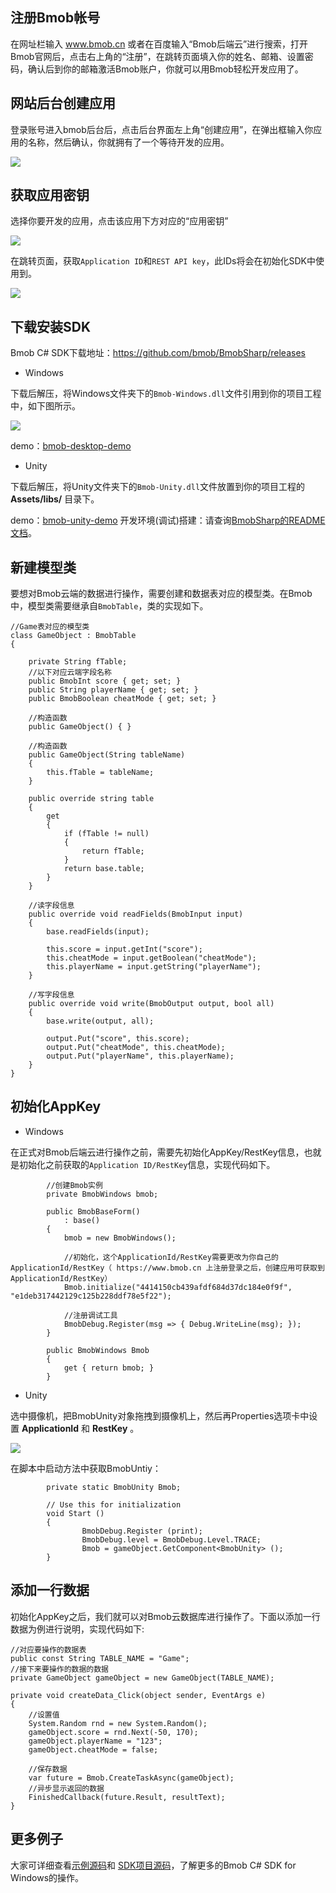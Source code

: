 ## 注册Bmob帐号

在网址栏输入 www.bmob.cn 或者在百度输入“Bmob后端云”进行搜索，打开Bmob官网后，点击右上角的“注册”，在跳转页面填入你的姓名、邮箱、设置密码，确认后到你的邮箱激活Bmob账户，你就可以用Bmob轻松开发应用了。

## 网站后台创建应用

登录账号进入bmob后台后，点击后台界面左上角“创建应用”，在弹出框输入你应用的名称，然后确认，你就拥有了一个等待开发的应用。

![](image/rumen_zhuce.png)

## 获取应用密钥

选择你要开发的应用，点击该应用下方对应的“应用密钥”

![](image/rumen_miyue_1.png)

在跳转页面，获取`Application ID`和`REST API key`，此IDs将会在初始化SDK中使用到。

![](image/rumen_miyue_2.png)

## 下载安装SDK

Bmob C# SDK下载地址：<https://github.com/bmob/BmobSharp/releases>

* Windows

下载后解压，将Windows文件夹下的`Bmob-Windows.dll`文件引用到你的项目工程中，如下图所示。

![](image/dll.png)

demo：[bmob-desktop-demo](https://github.com/bmob/bmob-demo-csharp/tree/master/examples/bmob-desktop-demo)

* Unity

下载后解压，将Unity文件夹下的`Bmob-Unity.dll`文件放置到你的项目工程的 **Assets/libs/** 目录下。

demo：[bmob-unity-demo](https://github.com/bmob/bmob-demo-csharp/tree/master/examples/bmob-unity-demo)
开发环境(调试)搭建：请查询[BmobSharp的README文档](https://github.com/bmob/BmobSharp#开发环境搭建)。

## 新建模型类

要想对Bmob云端的数据进行操作，需要创建和数据表对应的模型类。在Bmob中，模型类需要继承自`BmobTable`，类的实现如下。

```
//Game表对应的模型类
class GameObject : BmobTable
{

	private String fTable;
	//以下对应云端字段名称
	public BmobInt score { get; set; }
	public String playerName { get; set; }
	public BmobBoolean cheatMode { get; set; }

	//构造函数
	public GameObject() { }

	//构造函数
	public GameObject(String tableName)
	{
		this.fTable = tableName;
	}

	public override string table
	{
		get
		{
			if (fTable != null)
			{
				return fTable;
			}
			return base.table;
		}
	}

	//读字段信息
	public override void readFields(BmobInput input)
	{
		base.readFields(input);

		this.score = input.getInt("score");
		this.cheatMode = input.getBoolean("cheatMode");
		this.playerName = input.getString("playerName");
	}

	//写字段信息
	public override void write(BmobOutput output, bool all)
	{
		base.write(output, all);

		output.Put("score", this.score);
		output.Put("cheatMode", this.cheatMode);
		output.Put("playerName", this.playerName);
	}
}
```

## 初始化AppKey

* Windows

在正式对Bmob后端云进行操作之前，需要先初始化AppKey/RestKey信息，也就是初始化之前获取的`Application ID/RestKey`信息，实现代码如下。

```
        //创建Bmob实例
        private BmobWindows bmob;

        public BmobBaseForm()
            : base()
        {
            bmob = new BmobWindows();

            //初始化，这个ApplicationId/RestKey需要更改为你自己的ApplicationId/RestKey（ https://www.bmob.cn 上注册登录之后，创建应用可获取到ApplicationId/RestKey）
            Bmob.initialize("4414150cb439afdf684d37dc184e0f9f", "e1deb317442129c125b228ddf78e5f22");
            
            //注册调试工具
            BmobDebug.Register(msg => { Debug.WriteLine(msg); });
        }

        public BmobWindows Bmob
        {
            get { return bmob; }
        }
```

* Unity

选中摄像机，把BmobUnity对象拖拽到摄像机上，然后再Properties选项卡中设置 **ApplicationId** 和 **RestKey** 。

![](image/unity.png)

在脚本中启动方法中获取BmobUntiy：

```
		private static BmobUnity Bmob;

		// Use this for initialization
		void Start ()
		{
				BmobDebug.Register (print);
				BmobDebug.level = BmobDebug.Level.TRACE;
				Bmob = gameObject.GetComponent<BmobUnity> ();
		}
```

## 添加一行数据

初始化AppKey之后，我们就可以对Bmob云数据库进行操作了。下面以添加一行数据为例进行说明，实现代码如下:

```
//对应要操作的数据表
public const String TABLE_NAME = "Game";
//接下来要操作的数据的数据
private GameObject gameObject = new GameObject(TABLE_NAME);

private void createData_Click(object sender, EventArgs e)
{
	//设置值    
    System.Random rnd = new System.Random();
    gameObject.score = rnd.Next(-50, 170);
    gameObject.playerName = "123";
    gameObject.cheatMode = false;

    //保存数据
    var future = Bmob.CreateTaskAsync(gameObject);
	//异步显示返回的数据
    FinishedCallback(future.Result, resultText);
}
```

## 更多例子

大家可详细查看[示例源码](https://github.com/bmob/bmob-demo-csharp/tree/master/examples/bmob-desktop-demo/)和 [SDK项目源码](https://github.com/bmob/BmobSharp)，了解更多的Bmob C# SDK for Windows的操作。

